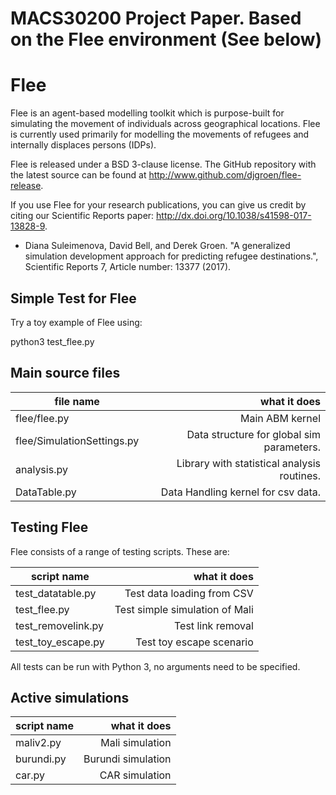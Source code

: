 # MACS30200 Project Paper. Based on the Flee environment (See below)




# Flee

Flee is an agent-based modelling toolkit which is purpose-built for simulating
the movement of individuals across geographical locations. Flee is currently
used primarily for modelling the movements of refugees and internally displaces
persons (IDPs).

Flee is released under a BSD 3-clause license. The GitHub repository with the
latest source can be found at http://www.github.com/djgroen/flee-release.

If you use Flee for your research publications, you can give us credit
by citing our Scientific Reports paper: http://dx.doi.org/10.1038/s41598-017-13828-9.

* Diana Suleimenova, David Bell, and Derek Groen. "A generalized simulation development approach for predicting refugee destinations.", Scientific Reports 7, Article number: 13377 (2017). 

## Simple Test for Flee

Try a toy example of Flee using:

python3 test_flee.py


## Main source files

| file name                  | what it does                                |
| -------------------------- | -------------------------------------------:| 
| flee/flee.py               | Main ABM kernel                             |
| flee/SimulationSettings.py | Data structure for global sim parameters.   |
| analysis.py                | Library with statistical analysis routines. |
| DataTable.py               | Data Handling kernel for csv data.          |


## Testing Flee

Flee consists of a range of testing scripts. These are:

| script name          | what it does                         |
| -------------------- | ------------------------------------:| 
| test\_datatable.py   | Test data loading from CSV           |
| test\_flee.py        | Test simple simulation of Mali       |
| test\_removelink.py  | Test link removal                    |
| test\_toy\_escape.py | Test toy escape scenario             |

All tests can be run with Python 3, no arguments need to be specified.

## Active simulations


| script name         | what it does                         |
| ------------------- | ------------------------------------:| 
| maliv2.py           | Mali simulation                      |
| burundi.py          | Burundi simulation                   |
| car.py              | CAR simulation                       |


